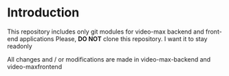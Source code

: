# Introduction
This repository includes only git modules for video-max backend and front-end applications
Please, **DO NOT** clone this repository. I want it to stay readonly

All changes and / or modifications are made in video-max-backend and video-maxfrontend